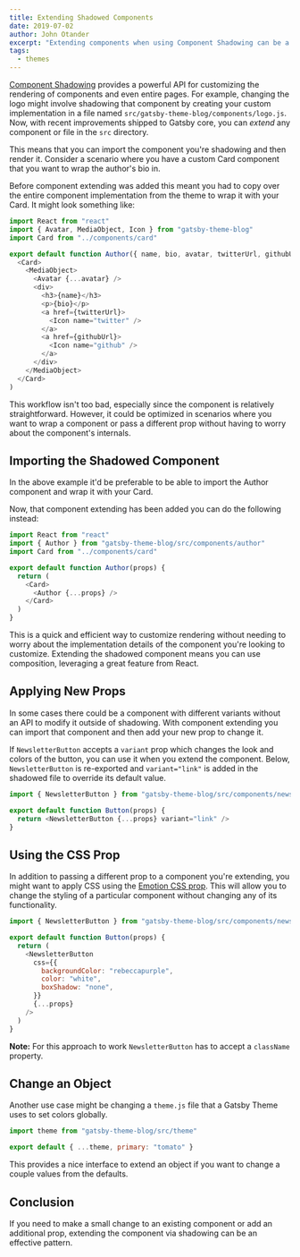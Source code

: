```yaml
---
title: Extending Shadowed Components
date: 2019-07-02
author: John Otander
excerpt: "Extending components when using Component Shadowing can be a powerful pattern for making small changes."
tags:
  - themes
---
```


[Component Shadowing](/blog/2019-04-29-component-shadowing/)
provides a powerful API for customizing the rendering of components
and even entire pages. For example, changing the logo might involve
shadowing that component by creating your custom implementation
in a file named `src/gatsby-theme-blog/components/logo.js`. Now,
with recent improvements shipped to Gatsby core, you can _extend_
any component or file in the `src` directory.

This means that you can import the component you're shadowing and
then render it. Consider a scenario where you have a custom Card
component that you want to wrap the author's bio in.

Before component extending was added this meant you had to copy over
the entire component implementation from the theme to wrap it with
your Card. It might look something like:

```jsx:title=src/gatsby-theme-blog/components/author.js
import React from "react"
import { Avatar, MediaObject, Icon } from "gatsby-theme-blog"
import Card from "../components/card"

export default function Author({ name, bio, avatar, twitterUrl, githubUrl }) (
  <Card>
    <MediaObject>
      <Avatar {...avatar} />
      <div>
        <h3>{name}</h3>
        <p>{bio}</p>
        <a href={twitterUrl}>
          <Icon name="twitter" />
        </a>
        <a href={githubUrl}>
          <Icon name="github" />
        </a>
      </div>
    </MediaObject>
  </Card>
)
```

This workflow isn't too bad, especially since the component is relatively
straightforward. However, it could be optimized in scenarios where
you want to wrap a component or pass a different prop without having
to worry about the component's internals.

## Importing the Shadowed Component

In the above example it'd be preferable to be able to import the
Author component and wrap it with your Card.

Now, that component extending has been added you can do the
following instead:

```jsx:title=src/gatsby-theme-blog/components/author.js
import React from "react"
import { Author } from "gatsby-theme-blog/src/components/author"
import Card from "../components/card"

export default function Author(props) {
  return (
    <Card>
      <Author {...props} />
    </Card>
  )
}
```

This is a quick and efficient way to customize rendering
without needing to worry about the implementation details of
the component you're looking to customize. Extending the shadowed
component means you can use composition, leveraging a great feature
from React.

## Applying New Props

In some cases there could be a component with different variants
without an API to modify it outside of shadowing. With component
extending you can import that component and then add your new
prop to change it.

If `NewsletterButton` accepts a `variant` prop which changes the
look and colors of the button, you can use it when you extend
the component. Below, `NewsletterButton` is re-exported and
`variant="link"` is added in the shadowed file to override its
default value.

```jsx:title=src/gatsby-theme-blog/components/newsletter/button.js
import { NewsletterButton } from "gatsby-theme-blog/src/components/newsletter"

export default function Button(props) {
  return <NewsletterButton {...props} variant="link" />
}
```

## Using the CSS Prop

In addition to passing a different prop to a component you're extending,
you might want to apply CSS using the [Emotion CSS prop](/docs/emotion).
This will allow you to change the styling of a particular component without
changing any of its functionality.

```jsx:title=src/gatsby-theme-blog/components/newsletter/button.js
import { NewsletterButton } from "gatsby-theme-blog/src/components/newsletter"

export default function Button(props) {
  return (
    <NewsletterButton
      css={{
        backgroundColor: "rebeccapurple",
        color: "white",
        boxShadow: "none",
      }}
      {...props}
    />
  )
}
```

**Note:** For this approach to work `NewsletterButton` has to accept a
`className` property.

## Change an Object

Another use case might be changing a `theme.js` file that a Gatsby
Theme uses to set colors globally.

```js:title=src/gatsby-theme-blog/theme.js
import theme from "gatsby-theme-blog/src/theme"

export default { ...theme, primary: "tomato" }
```

This provides a nice interface to extend an object if you want to
change a couple values from the defaults.

## Conclusion

If you need to make a small change to an existing component or
add an additional prop, extending the component via shadowing can
be an effective pattern.

